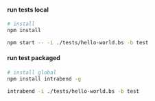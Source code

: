 #### run tests local
```bash
# install
npm install

npm start -- -i ./tests/hello-world.bs -b test
```

#### run test packaged
```bash
# install global
npm install intrabend -g

intrabend -i ./tests/hello-world.bs -b test
```
